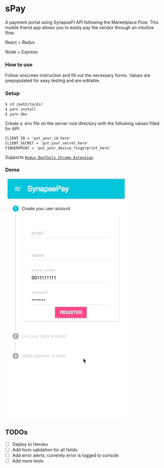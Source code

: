 # sPay
A payment portal using SynapseFI API following the Marketplace Flow. This mobile friend app allows you to easily pay the vendor through an intuitive flow. 

React + Redux 

Node + Express

### How to use
Follow onscreen instruction and fill out the necessary forms. 
Values are prepopulated for easy testing and are editable. 

### Setup

```
$ cd /path/to/dir
$ yarn install
$ yarn dev
```

Create a .env file on the server root directory with the following values filled for API:
```
CLIENT_ID = 'put_your_id_here'
CLIENT_SECRET = 'put_your_secret_here'
FINGERPRINT = 'put_your_device_fingerprint_here'
```

Supports [`Redux DevTools Chrome Extension`](https://chrome.google.com/webstore/detail/redux-devtools/lmhkpmbekcpmknklioeibfkpmmfibljd)

### Demo

![Game Preview](./demogif.gif)

## TODOs

- [ ] Deploy to Heroku
- [ ] Add form validation for all fields
- [ ] Add error alerts; currently error is logged to console
- [ ] Add more tests